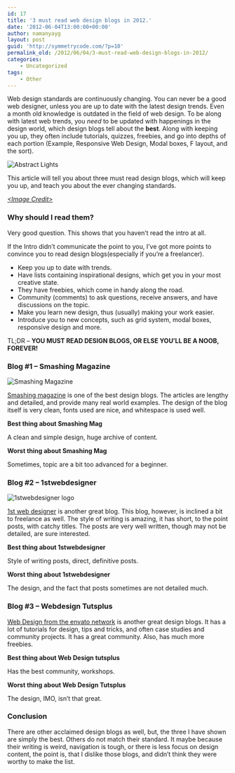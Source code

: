 ```yaml
---
id: 17
title: '3 must read web design blogs in 2012.'
date: '2012-06-04T13:00:00+00:00'
author: namanyayg
layout: post
guid: 'http://symmetrycode.com/?p=10'
permalink_old: /2012/06/04/3-must-read-web-design-blogs-in-2012/
categories:
    - Uncategorized
tags:
    - Other
---
```


Web design standards are continuously changing. You can never be a good web designer, unless you are up to date with the latest design trends. Even a month old knowledge is outdated in the field of web design. To be along with latest web trends, you *need* to be updated with happenings in the design world, which design blogs tell about the **best**. Along with keeping you up, they often include tutorials, quizzes, freebies, and go into depths of each portion (Example, Responsive Web Design, Modal boxes, F layout, and the sort).

![Abstract Lights](http://i.symmetrycode.com/abstract_lights1.jpg "Abstract_Lights")

This article will tell you about three must read design blogs, which will keep you up, and teach you about the ever changing standards.

 *[&lt;Image Credit&gt;](http://christmasstockimages.com/free/xmas-lights/slides/abstract_lights.htm "Free Christmas Blurred Lights Image")*

### Why should I read them?

Very good question. This shows that you haven’t read the intro at all.

If the Intro didn’t communicate the point to you, I’ve got more points to convince you to read design blogs(especially if you’re a freelancer).

- Keep you up to date with trends.
- Have lists containing inspirational designs, which get you in your most creative state.
- They have freebies, which come in handy along the road.
- Community (comments) to ask questions, receive answers, and have discussions on the topic.
- Make you learn new design, thus (usually) making your work easier.
- Introduce you to new concepts, such as grid system, modal boxes, responsive design and more.

TL;DR – **YOU MUST READ DESIGN BLOGS, OR ELSE YOU’LL BE A NOOB, FOREVER!**

### Blog #1 – Smashing Magazine

![Smashing Magazine](http://i.symmetrycode.com/logo11.png "SmashingMagazineLogo")

[Smashing magazine](http://www.smashingmagazine.com/) is one of the best design blogs. The articles are lengthy and detailed, and provide many real world examples. The design of the blog itself is very clean, fonts used are nice, and whitespace is used well.

**Best thing about Smashing Mag**

  A clean and simple design, huge archive of content.

**Worst thing about Smashing Mag**

Sometimes, topic are a bit too advanced for a beginner.

### Blog #2 – 1stwebdesigner

![1stwebdesigner logo](http://i.symmetrycode.com/1wd-logo-rd1.png "1stwebdesigner logo")

[1st web designer](http://www.1stwebdesigner.com) is another great blog. This blog, however, is inclined a bit to freelance as well. The style of writing is amazing, it has short, to the point posts, with catchy titles. The posts are very well written, though may not be detailed, are sure interested.

**Best thing about 1stwebdesigner**

Style of writing posts, direct, definitive posts.

**Worst thing about 1stwebdesigner**

The design, and the fact that posts sometimes are not detailed much.

### Blog #3 – Webdesign Tutsplus

[Web Design from the envato network](http://webdesign.tutsplus.com/) is another great design blogs. It has a lot of tutorials for design, tips and tricks, and often case studies and community projects. It has a great community. Also, has much more freebies.

**Best thing about Web Design tutsplus**

Has the best community, workshops.

**Worst thing about Web Design Tutsplus**

The design, IMO, isn’t that great.

### Conclusion

There are other acclaimed design blogs as well, but, the three I have shown are simply the best. Others do not match their standard. It maybe because their writing is weird, navigation is tough, or there is less focus on design content, the point is, that I dislike those blogs, and didn’t think they were worthy to make the list.